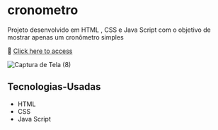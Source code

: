 # cronometro

Projeto desenvolvido em HTML , CSS e Java Script com o objetivo de mostrar apenas um cronômetro simples 

🔗 [Click here to access](https://gabriel-cronometro-cb5a51.netlify.app)

![Captura de Tela (8)](https://user-images.githubusercontent.com/109315349/209703575-1153faee-d89f-4ab5-a008-ba5b0ea4e20b.png)


## Tecnologias-Usadas

- HTML
- CSS
- Java Script
